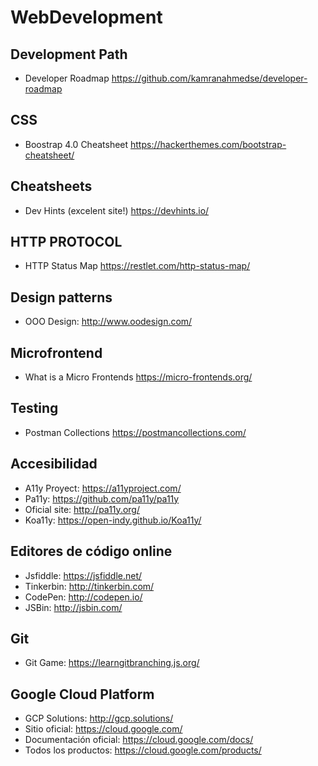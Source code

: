 # WebDevelopment

## Development Path
 * Developer Roadmap https://github.com/kamranahmedse/developer-roadmap
 
## CSS
 * Boostrap 4.0 Cheatsheet https://hackerthemes.com/bootstrap-cheatsheet/

## Cheatsheets
 * Dev Hints (excelent site!) https://devhints.io/
 
## HTTP PROTOCOL
 * HTTP Status Map https://restlet.com/http-status-map/

## Design patterns
 * OOO Design: http://www.oodesign.com/
 
## Microfrontend
 * What is a Micro Frontends https://micro-frontends.org/

## Testing
 * Postman Collections https://postmancollections.com/

## Accesibilidad
 * A11y Proyect: https://a11yproject.com/
 * Pa11y: https://github.com/pa11y/pa11y
 * Oficial site: http://pa11y.org/
 * Koa11y: https://open-indy.github.io/Koa11y/
 
## Editores de código online
 * Jsfiddle: https://jsfiddle.net/
 * Tinkerbin: http://tinkerbin.com/
 * CodePen: http://codepen.io/
 * JSBin: http://jsbin.com/

## Git
 * Git Game: https://learngitbranching.js.org/
 
## Google Cloud Platform
 * GCP Solutions: http://gcp.solutions/
 * Sitio oficial: https://cloud.google.com/
 * Documentación oficial: https://cloud.google.com/docs/
 * Todos los productos: https://cloud.google.com/products/
